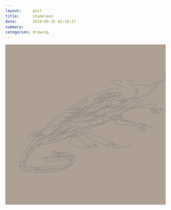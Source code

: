```yaml
---
layout:     post
title:      chameleon
date:       2016-09-25 02:18:27
summary:    
categories: drawing
---
```

![chameleon](/images/diary/chameleon.png "sss")
